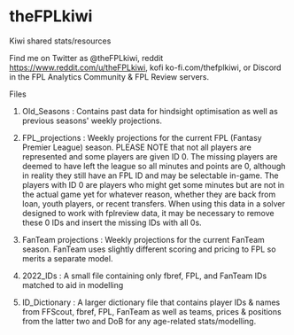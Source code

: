 # theFPLkiwi
Kiwi shared stats/resources

Find me on Twitter as @theFPLkiwi, reddit https://www.reddit.com/u/theFPLkiwi, kofi ko-fi.com/thefplkiwi, or Discord in the FPL Analytics Community & FPL Review servers.

Files

1. Old_Seasons : Contains past data for hindsight optimisation as well as previous seasons' weekly projections.

2. FPL_projections : Weekly projections for the current FPL (Fantasy Premier League) season. PLEASE NOTE that not all players are represented and some players are given ID 0. The missing players are deemed to have left the league so all minutes and points are 0, although in reality they still have an FPL ID and may be selectable in-game. The players with ID 0 are players who might get some minutes but are not in the actual game yet for whatever reason, whether they are back from loan, youth players, or recent transfers. When using this data in a solver designed to work with fplreview data, it may be necessary to remove these 0 IDs and insert the missing IDs with all 0s.

3. FanTeam projections : Weekly projections for the current FanTeam season. FanTeam uses slightly different scoring and pricing to FPL so merits a separate model.

4. 2022_IDs : A small file containing only fbref, FPL, and FanTeam IDs matched to aid in modelling

5. ID_Dictionary : A larger dictionary file that contains player IDs & names from FFScout, fbref, FPL, FanTeam as well as teams, prices & positions from the latter two and DoB for any age-related stats/modelling.